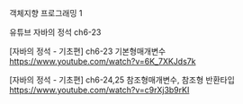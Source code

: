 객체지향 프로그래밍 1

유튜브 자바의 정석
ch6-23 

[자바의 정석 - 기초편] ch6-23 기본형매개변수
https://www.youtube.com/watch?v=6K_7XKJds7k

[자바의 정석 - 기초편] ch6-24,25 참조형매개변수, 참조형 반환타입
https://www.youtube.com/watch?v=c9rXj3b9rKI


